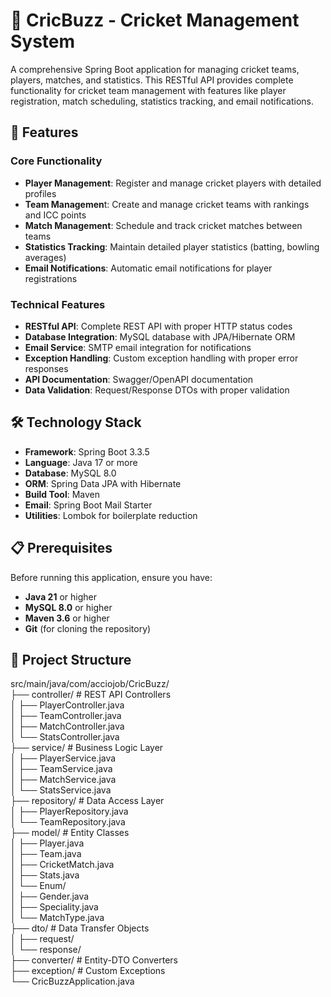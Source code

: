 # 🏏 CricBuzz  - Cricket Management System
A comprehensive Spring Boot application for managing cricket teams, players, matches, and statistics. This RESTful API provides complete functionality for cricket team management with features like player registration, match scheduling, statistics tracking, and email notifications.
## 🚀 Features
### Core Functionality
* **Player Management**: Register and manage cricket players with detailed profiles
* **Team Managemen**t: Create and manage cricket teams with rankings and ICC points
* **Match Management**: Schedule and track cricket matches between teams
* **Statistics Tracking**: Maintain detailed player statistics (batting, bowling averages)
* **Email Notifications**: Automatic email notifications for player registrations
### Technical Features
* **RESTful API**: Complete REST API with proper HTTP status codes
* **Database Integration**: MySQL database with JPA/Hibernate ORM
* **Email Service**: SMTP email integration for notifications
* **Exception Handling**: Custom exception handling with proper error responses
* **API Documentation**: Swagger/OpenAPI documentation
* **Data Validation**: Request/Response DTOs with proper validation
## 🛠️ Technology Stack
* **Framework**: Spring Boot 3.3.5
* **Language**: Java 17 or more
* **Database**: MySQL 8.0
* **ORM**: Spring Data JPA with Hibernate
* **Build Tool**: Maven
* **Email**: Spring Boot Mail Starter
* **Utilities**: Lombok for boilerplate reduction
## 📋 Prerequisites
Before running this application, ensure you have:

* **Java 21** or higher</br>
* **MySQL 8.0** or higher</br>
* **Maven 3.6** or higher</br>
* **Git** (for cloning the repository)</br>
## 📁 Project Structure
src/main/java/com/acciojob/CricBuzz/ </br>
├── controller/          # REST API Controllers</br>
│   ├── PlayerController.java</br>
│   ├── TeamController.java</br>
│   ├── MatchController.java</br>
│   └── StatsController.java</br>
├── service/            # Business Logic Layer</br>
│   ├── PlayerService.java</br>
│   ├── TeamService.java</br>
│   ├── MatchService.java</br>
│   └── StatsService.java</br>
├── repository/         # Data Access Layer</br>
│   ├── PlayerRepository.java</br>
│   └── TeamRepository.java</br>
├── model/             # Entity Classes</br>
│   ├── Player.java</br>
│   ├── Team.java</br>
│   ├── CricketMatch.java</br>
│   ├── Stats.java</br>
│   └── Enum/</br>
│       ├── Gender.java</br>
│       ├── Speciality.java</br>
│       └── MatchType.java</br>
├── dto/               # Data Transfer Objects</br>
│   ├── request/</br>
│   └── response/</br>
├── converter/         # Entity-DTO Converters</br>
├── exception/         # Custom Exceptions</br>
└── CricBuzzApplication.java</br>
